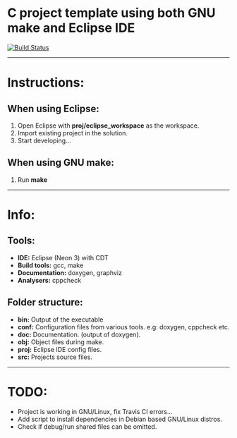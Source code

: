 # C project template using both GNU make and Eclipse IDE

[![Build Status](https://travis-ci.org/TediCreations/C-with-make.svg?branch=master)](https://travis-ci.org/TediCreations/C-with-make)

------

# Instructions:

## When using Eclipse:

1. Open Eclipse with **proj/eclipse_workspace** as the workspace.
2. Import existing project in the solution.
3. Start developing...

## When using GNU make:

1. Run **make**

------
# Info:

## Tools:

- **IDE:**              Eclipse (Neon 3) with CDT
- **Build tools:**      gcc, make
- **Documentation:**    doxygen, graphviz
- **Analysers:**        cppcheck

## Folder structure:

- **bin:**              Output of the executable
- **conf:**             Configuration files from various tools. e.g: doxygen, cppcheck etc.
- **doc:**              Documentation. (output of doxygen).
- **obj:**              Object files during make.
- **proj:**             Eclipse IDE config files.
- **src:**              Projects source files.

------

# TODO:

- Project is working in GNU/Linux, fix Travis CI errors...
- Add script to install dependencies in Debian based GNU/Linux distros.
- Check if debug/run shared files can be omitted.